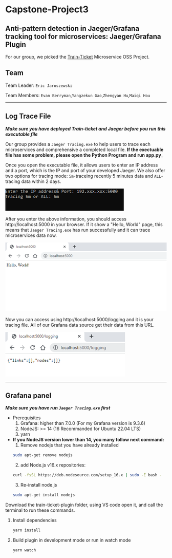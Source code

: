 # Capstone-Project3
##  Anti-pattern detection in Jaeger/Grafana tracking tool for microservices: Jaeger/Grafana Plugin
For our group, we picked the [Train-Ticket](https://github.com/FudanSELab/train-ticket) Microservice OSS Project.

## Team
Team Leader: `Eric Jaroszewski`

Team Members: `Evan Berryman`,`Yangzekun Gao`,`Zhengyan Hu`,`Maiqi Hou`

---
## Log Trace File
___Make sure you have deployed Train-ticket and Jaeger before you run this executable file___

Our group provides a `Jaeger Tracing.exe` to help users to trace each microservices and comprehensive a completed local file. 
__If the exectuable file has some problem, please open the Python Program and run app.py___

Once you open the executable file, it allows users to enter an IP address and a port, which is the IP and port of your developed Jaeger.
We also offer two options for tracing mode: `5m`-traceing recently 5 minutes data and `ALL`-tracing data within 2 days.

![exefile](https://github.com/EJaro00/CapSP3-JaegerGrafana-Plugin/blob/main/IMG/1.png)

After you enter the above information, you should access http://localhost:5000 in your browser. If it show a "Hello, World" page, this means that `Jaeger Tracing.exe` has run successfully and it can trace microservices data now.

![exefile1](https://github.com/EJaro00/CapSP3-JaegerGrafana-Plugin/blob/main/IMG/2.png)

Now you can access using http://localhost:5000/logging and it is your tracing file. All of our Grafana data source get their data from this URL.

![exefile2](https://github.com/EJaro00/CapSP3-JaegerGrafana-Plugin/blob/main/IMG/3.png)

---
## Grafana panel
___Make sure you have run `Jaeger Tracing.exe` first___

* Prerequisites
    1. Grafana: higher than 7.0.0 (For my Grafana version is 9.3.6)
    2. NodeJS:  >= 14 (16 Recommanded for Ubuntu 22.04 LTS)
    3. yarn 
* **If you NodeJS version lower than 14, you many follow next command:**
    1. Remove nodejs that you have already installed
    ```bash
    sudo apt-get remove nodejs
    ```
    2. add Node.js v16.x repositories:
    ```bash
    curl -fsSL https://deb.nodesource.com/setup_16.x | sudo -E bash -
    ```
    3. Re-install node.js
     ```bash
    sudo apt-get install nodejs
    ```

Download the train-ticket-plugin folder, using VS code open it, and call the terminal to run these commands.
1. Install dependencies

   ```bash
   yarn install
   ```

2. Build plugin in development mode or run in watch mode

   ```bash
   yarn watch
   ```
